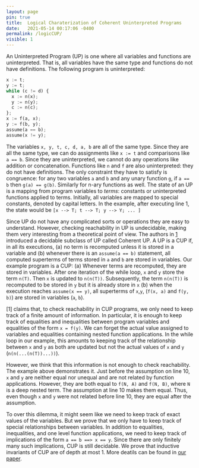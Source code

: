 ```yaml
---
layout: page
pin: true
title:  Logical Charaterization of Coherent Uninterpreted Programs
date:   2021-05-14 00:17:06 -0400
permalink: /logicCUP/
visible: 1
---
```

An Uninterpreted Program (UP) is one where all variables and functions are uninterpreted. That is, all variables have the same type and functions do not have definitions. The following program is uninterpreted:
```python
x := t;
y := t;
while (c != d) {
  x := n(x);
  y := n(y);
  c := n(c);
};
x := f(a, x);
y := f(b, y);
assume(a == b);
assume(x != y);
```
The variables `x, y, t, c, d, a, b` are all of the same type. Since they are all the same type, we can do assignments like `x := t` and comparisons like `a == b`. Since they are uninterpreted, we cannot do any operations like addition or concatenation. Functions like `n` and `f` are also uninterpreted: they do not have definitions. The only constraint they have to satisfy is congruence: for any two variables `a` and `b` and any unary function `g`, if `a == b` then `g(a) == g(b)`. Similarly for n-ary functions as well. The state of an UP is a mapping from program variables to *terms*: constants or uninterpreted functions applied to terms. Initially, all variables are mapped to special constants, denoted by capital letters. In the example, after executing line 1, the state would be `[x --> T; t --> T; y --> Y; ... ]`

Since UP do not have any complicated sorts or operations they are easy to understand. However, checking reachability in UP is undecidable, making them very interesting from a theoretical point of view. The authors in [1][CUP] introduced a decidable subclass of UP called Coherent UP.  A UP is a CUP if, in all its executions, (a) no term is recomputed unless it is stored in a variable and (b) whenever there is an `assume(a == b)` statement, all computed superterms of terms stored in `a` and `b` are stored in variables. Our example program is a CUP: (a) Whenever terms are recomputed, they are stored in variables. After one iteration of the while loop, `x` and `y` store the term `n(T)`. Then `x` is updated to `n(n(T))`. Subsequently, the term `n(n(T))` is recomputed to be stored in `y` but it is already store in `x` (b) when the execution reaches `assume(x == y)`, all superterms of `x`,`y`, (`f(x, a)` and `f(y, b)`) are stored in variables (`a`, `b`).

[1] claims that, to check reachability in CUP programs, we only need to keep track of a finite amount of information. In particular, it is enough to keep track of equalities and inequalities between program variables and equalities of the form `x = f(y)`. We can forget the actual value assigned to variables and equalities containing nested function applications. In the while loop in our example, this amounts to keeping track of the relationship between `x` and `y` as both are updated but not the actual values of `x` and `y` (`n(n(...(n(T))...))`).

However, we think that this information is not enough to check reachability. The example above demonstrates it. Just before the assumption on line 10, `x` and `y` are neither equal nor unequal and are not related by function applications. However, they are both equal to `f(N, A)` and `f(N, B)`, where `N` is a deep nested term. The assumption at line 10 makes them equal. Thus, even though `x` and `y` were not related before line 10, they are equal after the assumption.

To over this dilemma, it might seem like we need to keep track of exact values of the variables. But we prove that we only have to keep track of special relationships between variables. In addition to equalities, inequalities, and one level function applications, we need to keep track of implications of the form `a == b ==> x == y`. Since there are only finitely many such implications, CUP is still decidable. We prove that inductive invariants of CUP are of depth at most 1. More deatils can be found in [our paper](https://arxiv.org/abs/2107.12902).

[CUP]: <https://arxiv.org/abs/1811.00192>
